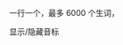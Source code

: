 一行一个，最多 6000 个生词，<a-count selector=".vue-diction-wrapper" :render="function(c){return'当前共 '+c+' 个生词'}"></a-count>

<a onclick="javascript: document.querySelectorAll('.vue-diction-symbol')[0].style.display === '' ? document.querySelectorAll('.vue-diction-symbol').forEach(el => el.style.display = 'none') : document.querySelectorAll('.vue-diction-symbol').forEach(el => el.style.display = '');">显示/隐藏音标</a>

<v-dict word="prestigious"></v-dict>
<v-dict word="master"></v-dict>
<v-dict word="major"></v-dict>
<v-dict word="expect"></v-dict>
<v-dict word="humanity"></v-dict>
<v-dict word="placement"></v-dict>
<v-dict word="intermediate"></v-dict>
<v-dict word="communicate"></v-dict>
<v-dict word="recommend"></v-dict>
<v-dict word="enroll"></v-dict>
<v-dict word="wishful"></v-dict>
<v-dict word="scholarship"></v-dict>
<v-dict word="interact"></v-dict>
<v-dict word="circus"></v-dict>
<v-dict word="rural"></v-dict>
<v-dict word="audience"></v-dict>
<v-dict word="guardian"></v-dict>
<v-dict word="interview"></v-dict>
<v-dict word="amazing"></v-dict>
<v-dict word="clap"></v-dict>
<v-dict word="milestone"></v-dict>
<v-dict word="freshman"></v-dict>
<v-dict word="Olympiad"></v-dict>
<v-dict word="participant"></v-dict>
<v-dict word="breakthrough"></v-dict>
<v-dict word="accelerate"></v-dict>
<v-dict word="electromagnetism"></v-dict>
<v-dict word="aspiration"></v-dict>
<v-dict word="make a contribution"></v-dict>
<v-dict word="mentor"></v-dict>
<v-dict word="impart"></v-dict>
<v-dict word="curiosity"></v-dict>
